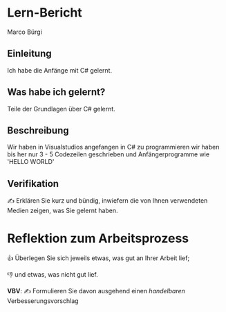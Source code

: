 # Lern-Bericht
Marco Bürgi

## Einleitung

Ich habe die Anfänge mit C# gelernt.

## Was habe ich gelernt?

Teile der Grundlagen über C# gelernt.

## Beschreibung

Wir haben in Visualstudios angefangen in C# zu programmieren wir haben bis her nur 3 - 5 Codezeilen geschrieben und Anfängerprogramme wie 'HELLO WORLD'

## Verifikation

✍️ Erklären Sie kurz und bündig, inwiefern die von Ihnen verwendeten Medien zeigen, was Sie gelernt haben.

# Reflektion zum Arbeitsprozess

👍 Überlegen Sie sich jeweils etwas, was gut an Ihrer Arbeit lief; 

👎 und etwas, was nicht gut lief.

**VBV**: ✍️ Formulieren Sie davon ausgehend einen *handelbaren* Verbesserungsvorschlag
